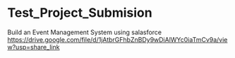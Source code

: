 # Test_Project_Submision
Build an Event Management System using salasforce
https://drive.google.com/file/d/1jAtbrGFhbZnBDy9wDiAlWYc0iaTmCv9a/view?usp=share_link


